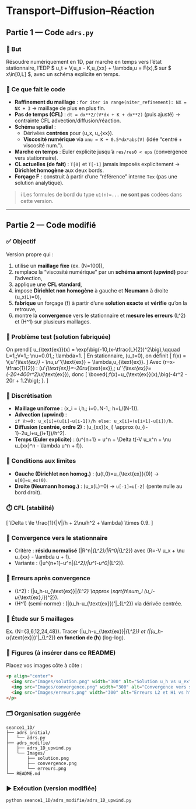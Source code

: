 # Transport–Diffusion–Réaction

## Partie 1 — Code `adrs.py`

### 🎯 But
Résoudre numériquement en 1D, par marche en temps vers l’état stationnaire, l’EDP $ u_t + V\,u_x - K\,u_{xx} + \lambda\,u = F(x),$
sur $ x\in[0,L] $, avec un schéma explicite en temps.

### 🧱 Ce que fait le code
- **Raffinement du maillage** : `for iter in range(niter_refinement): NX = NX + 3` → maillage de plus en plus fin.
- **Pas de temps (CFL)** : `dt = dx**2/(V*dx + K + dx**2)` (puis ajusté) → contrainte CFL advection/diffusion/réaction.
- **Schéma spatial** :
  - Dérivées **centrées** pour \(u_x, u_{xx}\).
  - **Viscosité numérique** via `xnu = K + 0.5*dx*abs(V)` (idée “centré + viscosité num.”).
- **Marche en temps** : Euler explicite jusqu’à `res/res0 < eps` (convergence vers stationnaire).
- **CL actuelles (de fait)** : `T[0]` et `T[-1]` jamais imposés explicitement → **Dirichlet homogène** aux deux bords.
- **Forçage F** : construit à partir d’une “référence” interne `Tex` (pas une solution analytique).

> ℹ️ Les formules de bord du type `u1(n)=...` **ne sont pas** codées dans cette version.

---

## Partie 2 — Code modifié

### ✅ Objectif
Version propre qui :
1) utilise un **maillage fixe** (ex. \(N=100\)),  
2) remplace la “viscosité numérique” par un **schéma amont (upwind)** pour l’advection,  
3) applique une **CFL standard**,  
4) impose **Dirichlet non homogène** à gauche et **Neumann** à droite \(u_x(L)=0\),  
5) **fabrique** un forçage \(f\) à partir d’une **solution exacte** et **vérifie** qu’on la retrouve,  
6) montre la **convergence** vers le stationnaire et **mesure les erreurs** \(L^2\) et \(H^1\) sur plusieurs maillages.

### 🔢 Problème test (solution fabriquée)
On prend
\[
u_{\text{ex}}(x) = \exp\!\big(-10\,(x-\tfrac{L}{2})^2\big),\qquad L=1,\;V=1,\; \nu=0.01,\; \lambda=1.
\]
En stationnaire, \(u_t=0\), on définit
\[
f(x) = V\,u'_{\text{ex}} - \nu\,u''_{\text{ex}} + \lambda\,u_{\text{ex}}.
\]
Avec \(r=x-\tfrac{1}{2}\) : \(u'_{\text{ex}}=-20ru_{\text{ex}},\; u''_{\text{ex}}=(-20+400r^2)u_{\text{ex}}\), donc
\[
\boxed{\;f(x)=u_{\text{ex}}(x)\,\big(-4r^2 - 20r + 1.2\big)\; }.
\]

### 🧩 Discrétisation
- **Maillage uniforme** : \(x_i = i\,h,\; i=0..N-1,\; h=L/(N-1)\).
- **Advection (upwind)** :  
  `if V>=0: u_x[i]=(u[i]-u[i-1])/h else: u_x[i]=(u[i+1]-u[i])/h`.
- **Diffusion (centrée, ordre 2)** : \(u_{xx}(x_i) \approx (u_{i-1}-2u_i+u_{i+1})/h^2\).
- **Temps (Euler explicite)** : \(u^{n+1} = u^n + \Delta t(-V u_x^n + \nu u_{xx}^n - \lambda u^n + f)\).

### 🧱 Conditions aux limites
- **Gauche (Dirichlet non homog.)** : \(u(t,0)=u_{\text{ex}}(0)\) → `u[0]=u_ex(0)`.
- **Droite (Neumann homog.)** : \(u_x(L)=0\) → `u[-1]=u[-2]` (pente nulle au bord droit).

### ⏱️ CFL (stabilité)
\[
\Delta t \le \frac{1}{|V|/h + 2\nu/h^2 + \lambda} \times 0.9.
\]

### 🚦 Convergence vers le stationnaire
- Critère : **résidu normalisé** \(\|R^n\|_{L^2}/\|R^0\|_{L^2}\) avec \(R=-V u_x + \nu u_{xx} - \lambda u + f\).
- Variante : \(\|u^{n+1}-u^n\|_{L^2}/\|u^1-u^0\|_{L^2}\).

### 📏 Erreurs après convergence
- \(L^2\) : \(\|u_h-u_{\text{ex}}\|_{L^2} \approx \sqrt{h\sum_i (u_i-u_{\text{ex},i})^2}\).  
- \(H^1\) (semi-norme) : \(\|(u_h-u_{\text{ex}})'\|_{L^2}\) via dérivée centrée.

### 🔁 Étude sur 5 maillages
Ex. \(N=\{3,6,12,24,48\}\). Tracer \(\|u_h-u_{\text{ex}}\|_{L^2}\) et \(\|(u_h-u_{\text{ex}})'\|_{L^2}\) **en fonction de \(h\)** (log–log).

### 📸 Figures (à insérer dans ce README)
Placez vos images côte à côte :
```html
<p align="center">
  <img src="Images/solution.png" width="300" alt="Solution u_h vs u_ex"/>
  <img src="Images/convergence.png" width="300" alt="Convergence vers stationnaire"/>
  <img src="Images/erreurs.png" width="300" alt="Erreurs L2 et H1 vs h"/>
</p>
```

### 🗂️ Organisation suggérée
```
seance1_1D/
├── adrs_initial/
│   └── adrs.py
├── adrs_modifie/
│   ├── adrs_1D_upwind.py
│   └── Images/
│       ├── solution.png
│       ├── convergence.png
│       └── erreurs.png
└── README.md
```

### ▶️ Exécution (version modifiée)
```bash
python seance1_1D/adrs_modifie/adrs_1D_upwind.py
```
